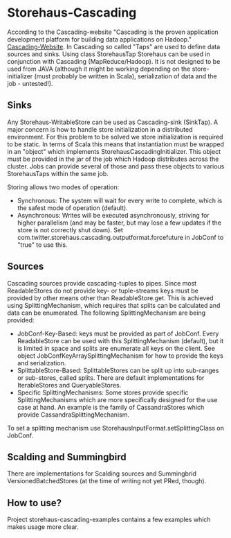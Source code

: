 Storehaus-Cascading
===================
According to the Cascading-website "Cascading is the proven application development platform for building data applications on Hadoop." [Cascading-Website](http://www.cascading.org). In Cascading so called "Taps" are used to define data sources and sinks. Using class StorehausTap Storehaus can be used in conjunction with Cascading (MapReduce/Hadoop). It is not designed to be used from JAVA (although it might be working depending on the store-initializer (must probably be written in Scala), serialization of data and the job - untested!).

Sinks
-----
Any Storehaus-WritableStore can be used as Cascading-sink (SinkTap). A major concern is how to handle store initialization in a distributed environment. For this problem to be solved we store initialization is required to be static. In terms of Scala this means that instantiation must be wrapped in an "object" which implements StorehausCascadingInitializer. This object must be provided in the jar of the job which Hadoop distributes across the cluster. Jobs can provide several of those and pass these objects to various StorehausTaps within the same job.

Storing allows two modes of operation:
  * Synchronous: The system will wait for every write to complete, which is the safest mode of operation (default). 
  * Asynchronous: Writes will be executed asynchronously, striving for higher parallelism (and may be faster, but may lose a few updates if the store is not correctly shut down). Set com.twitter.storehaus.cascading.outputformat.forcefuture in JobConf to "true" to use this.

Sources
-------
Cascading sources provide cascading-tuples to pipes. Since most ReadableStores do not provide key- or tuple-streams keys must be provided by other means other than ReadableStore.get. This is achieved using SplittingMechanism, which requires that splits can be calculated and data can be enumerated. The following SplittingMechanism are being provided:
  * JobConf-Key-Based: keys must be provided as part of JobConf. Every ReadableStore can be used with this SplittingMechanism (default), but it is limited in space and splits are enumerate all keys on the client. See object JobConfKeyArraySplittingMechanism for how to provide the keys and serialization.
  * SplittableStore-Based: SplittableStores can be split up into sub-ranges or sub-stores, called splits. There are default implementations for IterableStores and QueryableStores.
  * Specific SplittingMechanisms: Some stores provide specific SplittingMechanisms which are more specifically designed for the use case at hand. An example is the family of CassandraStores which provide CassandraSplittingMechanism.

To set a splitting mechanism use StorehausInputFormat.setSplittingClass on JobConf.





Scalding and Summingbird
------------------------
There are implementations for Scalding sources and Summingbrid VersionedBatchedStores (at the time of writing not yet PRed, though). 

How to use?
-----------
Project storehaus-cascading-examples contains a few examples which makes usage more clear. 



